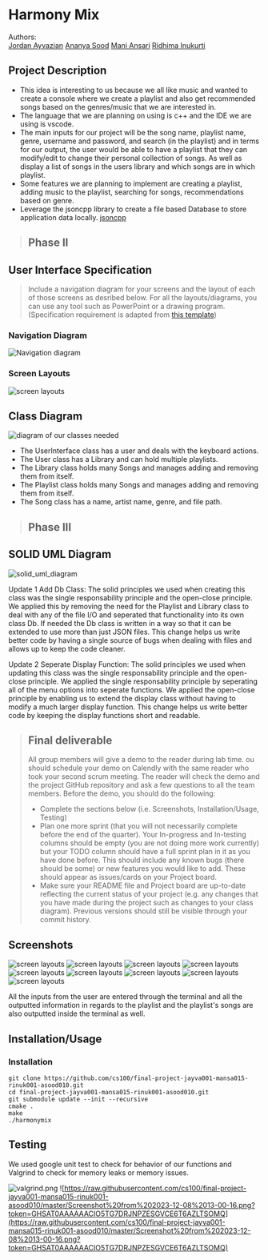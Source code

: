 # Harmony Mix
Authors:  
[Jordan Ayvazian](https://github.com/jorbo)
[Ananya Sood](https://github.com/ananyasood2)
[Mani Ansari](https://github.com/maniansari)
[Ridhima Inukurti](https://github.com/ridhimainukurti)  

## Project Description
 * This idea is interesting to us because we all like music and wanted to create a console where we create a playlist and also get recommended songs based on the genres/music that we are interested in.
 * The language that we are planning on using is c++ and the IDE we are using is vscode.
 * The main inputs for our project will be the song name, playlist name, genre, username and password, and search (in the playlist) and in terms for our output, the user would be able to have a playlist that they can modify/edit to change their personal collection of songs. As well as display a list of songs in the users library and which songs are in which playlist.
 * Some features we are planning to implement are creating a playlist, adding music to the playlist, searching for songs, recommendations based on genre.
 * Leverage the jsoncpp library to create a file based Database to store application data locally. [jsoncpp](https://github.com/open-source-parsers/jsoncpp.git)
 > ## Phase II
## User Interface Specification
 > Include a navigation diagram for your screens and the layout of each of those screens as desribed below. For all the layouts/diagrams, you can use any tool such as PowerPoint or a drawing program. (Specification requirement is adapted from [this template](https://redirect.cs.umbc.edu/~mgrass2/cmsc345/Template_UI.doc))

### Navigation Diagram
![Navigation diagram ](Navigationdia.png)
### Screen Layouts
![screen layouts](newscreen.PNG)

## Class Diagram
![diagram of our classes needed](http://www.plantuml.com/plantuml/png/fLPTRzii5Bxth-3DHMI_JQLUUrlLRjEcJcqLgTjk8s98WcP313XhLtM_VM1y304lovOhu-SSdlCDN2cDfMwREbFV6DzYYHjKrLYfQwqbMxQQtbI2Fx0V55radG1zKLIYv-mSjMR1SKDBf8mkNnjeWzM6ahbH-oua2GGrMqeidqfqwnO6sjRugMPAgnBjQAM5V3tlaSli3DLYpNZkJHWlbExvfZEq1HFxWg94Io5gjr-qElV0cke5q1aON7C2e4i5uAIJaB8SyRMI56iAI0vxxbF73SbEC3BiMU2g4YtN9mIA2NaGVFrPz9dDbVahaS52SuJML5CBVf2Y2LKziGakTjEp9z4bdWPaXwtFRu-d0X2uNlecj5nT4rhL-_qcn58RqWXSKowfBsv7a1Um2DjuDa8mW_tmks8rdMEz0QHm_N8_qbpNm9P8FXhEVP0mPPFI-MH0YfiIJOLR5P1DBJwPgEq--otBhxXkgS75bagiXVplJLvlr5ufPaY6Y6yWI2ZCvP1JFvLMtNOvD4qHh2EjmdLCt8jJA_JTe2YMrUPj5sMNbhY6gMgGmxGu1KhqNMQxceqJatPRimgxfWpTz8CbQIDsT7nSqe6szRJxLLuacSDclhbYQqu9ObmZLhZvDCb_roKVXkivE1OZ5X14ZNqsxEtgaaufHEvdEJzgK9DZ18844qb3ZxTbc1Wm6WIcBWUhFX0m1-CmIFf9G5Ft3VfaW-KUWLWvbQwELIMQXdAI_tQm-pzVEcMJVZ1WAAklAYVqqLSsk2rlkAPoXIiwN9jbX__zlHYs1w3PsRwHlF2PkxMtQ7AIp10R8CK0ioJeV-jTKe0xpFWTvUtfJ7sOfv75VN4IcwcK6yBtIrkUi7aHMRuoYC8xwflIw9aVy_q92ykse8-sPF4z7b_Nfz_xqOFbW45b7cqBdRnZx8POEJsn25aeirveCMmTspb3yHqEDJ6YXqF7fJjTdP6L5CtHPYB1dyxaHJzXOxJmf3iGVBpxs1TF7DxnH6DFi7-jGUpFgJmlMJS_v-UNPWhy6iwk3fWqc3zD38uc5nD_IC4YaWyzeZ7ZAkkP3Ylj7wdM0OjaLvIJjgb_0G00)
+ The UserInterface class has a user and deals with the keyboard actions.
+ The User class has a Library and can hold multiple playlists.
+ The Library class holds many Songs and manages adding and removing them from itself.
+ The Playlist class holds many Songs and manages adding and removing them from itself.
+ The Song class has a name, artist name, genre, and file path.

 > ## Phase III
## SOLID UML Diagram
![solid_uml_diagram](http://www.plantuml.com/plantuml/png/ZLHDRzim3BtxLn0v37QT53qxGz1k1OOCRH4Wwww1RAk9C5aA97bRDlI_Zv8bnHzhq9lq-4W-Fek-rOOeqpOyqJ-OE1956gWuqVhE6CNArj1r9SMM_Q5maxW0F6kgu6-oW1OFWZIq08rSiKVeGFI1rXka_PAgZe4SE2iLKQS27he3GaTEJfnfemluIIiZrSUDHrOsGUwPICSjvd0SrSuWUVN2jbBidR2HA1mGYpuDmJqLwdpFNN8wR3NDc_kqU7rXd6w8EKGrIOuKbvDc0UomkrXj7Fc2DNjWdCTRvKRIAEzib1MB9WL6clNE8vODaRh-9aEyBWkukY_dhkJJ-mRkGndMbwp6ifeILHq-dRQ-K6ehNgRsJ9Wsos32xwoveA5kZvnLn50hmWd0wV1iAQMK7CtyxCmCRmlDZ2zlv6Sl4BzFp4kp_kLCt3gYTzdM6HfS0AwFDc0Z7tgoAQU6lfF-clGsRoqCLI-aelWi0A3RmiA5bWwOh9g7BwpR4i1oSdXUfrbtgfcs2Gzk2xsGvI3qI9XufABzVzJtVfiGcWyOyUdVb-xLMs--eYz5yPtmbYOv1bBlzSxwjJDov-UT_2jYqTnvjAE_xVHJMdmeOT-khrVO9maAeRjQXs6nM0LREs3M476Q8Nu5iviPX9npSYGi764RFh91-tHiUPar_EvMWqMIMohgjk7_0000)

Update 1 Add Db Class:
The solid principles we used when creating this class was the single responsability principle and the open-close principle. We applied this by removing the need for the Playlist and Library class to deal with any of the file I/O and seperated that functionality into its own class Db. If needed the Db class is written in a way so that it can be extended to use more than just JSON files. This change helps us write better code by having a single source of bugs when dealing with files and allows up to keep the code cleaner.  

Update 2 Seperate Display Function:
The solid principles we used when updating this class was the single responsability principle and the open-close principle. We applied the single responsability principle by seperating all of the menu options into seperate functions. We applied the open-close principle by enabling us to extend the display class without having to modify a much larger display function. This change helps us write better code by keeping the display functions short and readable.
 
 > ## Final deliverable
 > All group members will give a demo to the reader during lab time. ou should schedule your demo on Calendly with the same reader who took your second scrum meeting. The reader will check the demo and the project GitHub repository and ask a few questions to all the team members. 
 > Before the demo, you should do the following:
 > * Complete the sections below (i.e. Screenshots, Installation/Usage, Testing)
 > * Plan one more sprint (that you will not necessarily complete before the end of the quarter). Your In-progress and In-testing columns should be empty (you are not doing more work currently) but your TODO column should have a full sprint plan in it as you have done before. This should include any known bugs (there should be some) or new features you would like to add. These should appear as issues/cards on your Project board.
 > * Make sure your README file and Project board are up-to-date reflecting the current status of your project (e.g. any changes that you have made during the project such as changes to your class diagram). Previous versions should still be visible through your commit history. 
 
 ## Screenshots
![screen layouts](correctscreen.PNG)
![screen layouts](correctscreen1.PNG)
![screen layouts](correctscreen2.PNG)
![screen layouts](correctscreen3.PNG)
![screen layouts](correctscreen4.PNG)
![screen layouts](correctscreen5.PNG)
![screen layouts](correctscreen6.PNG)
![screen layouts](correctscreen7.PNG)
![screen layouts](correctscreen8.PNG)

All the inputs from the user are entered through the terminal and all the outputted information in regards to the playlist and the playlist's songs are also outputted inside the terminal as well.
 ## Installation/Usage
 ### Installation
 ```
 git clone https://github.com/cs100/final-project-jayva001-mansa015-rinuk001-asood010.git
 cd final-project-jayva001-mansa015-rinuk001-asood010.git
 git submodule update --init --recursive
 cmake .
 make
 ./harmonymix
 ```
 ## Testing
We used google unit test to check for behavior of our functions and Valgrind to check for memory leaks or memory issues.
 
![valgrind.png](valgrind.png)
![https://raw.githubusercontent.com/cs100/final-project-jayva001-mansa015-rinuk001-asood010/master/Screenshot%20from%202023-12-08%2013-00-16.png?token=GHSAT0AAAAAACIO5TG7DRJNPZESGVCE6T6AZLTSOMQ](https://raw.githubusercontent.com/cs100/final-project-jayva001-mansa015-rinuk001-asood010/master/Screenshot%20from%202023-12-08%2013-00-16.png?token=GHSAT0AAAAAACIO5TG7DRJNPZESGVCE6T6AZLTSOMQ)
